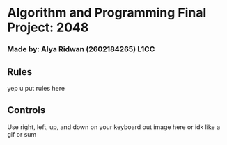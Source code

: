# Algorithm and Programming Final Project: 2048
### Made by: Alya Ridwan (2602184265) L1CC
## Rules
yep u put rules here
## Controls
Use right, left, up, and down on your keyboard
out image here or idk like a gif or sum
